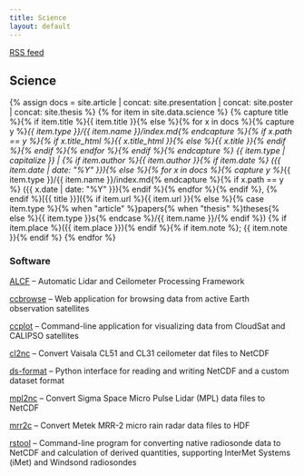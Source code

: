 ```yaml
---
title: Science
layout: default
---
```


<a href="/rss/" class="rss-feed">RSS feed</a>

## Science

{% assign docs = site.article | concat: site.presentation | concat: site.poster | concat: site.thesis %}
{% for item in site.data.science %}
{% capture title %}{% if item.title %}{{ item.title }}{% else %}{% for x in docs %}{% capture y %}_{{ item.type }}/{{ item.name }}/index.md{% endcapture %}{% if x.path == y %}{% if x.title_html %}{{ x.title_html }}{% else %}{{ x.title }}{% endif %}{% endif %}{% endfor %}{% endif %}{% endcapture %}
*{{ item.type | capitalize }}* \| {% if item.author %}{{ item.author }}{% if item.date %} ({{ item.date | date: "%Y" }}){% else %}{% for x in docs %}{% capture y %}_{{ item.type }}/{{ item.name }}/index.md{% endcapture %}{% if x.path == y %} ({{ x.date | date: "%Y" }}){% endif %}{% endfor %}{% endif %}, {% endif %}[{{ title }}]({% if item.url %}{{ item.url }}{% else %}{% case item.type %}{% when "article" %}papers{% when "thesis" %}theses{% else %}{{ item.type }}s{% endcase %}/{{ item.name }}/{% endif %}) {% if item.place %}({{ item.place }}){% endif %}{% if item.note %}; {{ item.note }}{% endif %}
{% endfor %}

### Software

[ALCF](https://alcf-lidar.github.io) – Automatic Lidar and Ceilometer Processing Framework

[ccbrowse](https://browse.ccplot.org) – Web application for browsing data from active Earth observation satellites

[ccplot](https://ccplot.org) – Command-line application for visualizing data from CloudSat and CALIPSO satellites

[cl2nc](https://github.com/peterkuma/cl2nc) – Convert Vaisala CL51 and CL31 ceilometer dat files to NetCDF

[ds-format](https://peterkuma.net/ds-format/) – Python interface for reading and writing NetCDF and a custom dataset format

[mpl2nc](https://github.com/peterkuma/mpl2nc) – Convert Sigma Space Micro Pulse Lidar (MPL) data files to NetCDF

[mrr2c](https://github.com/peterkuma/mrr2c) – Convert Metek MRR-2 micro rain radar data files to HDF

[rstool](https://github.com/peterkuma/rstool) – Command-line program for converting native radiosonde data to NetCDF and calculation of derived quantities, supporting InterMet Systems (iMet) and Windsond radiosondes
